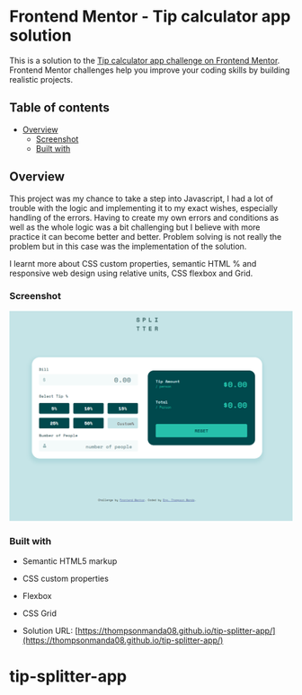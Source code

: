 # Frontend Mentor - Tip calculator app solution

This is a solution to the [Tip calculator app challenge on Frontend Mentor](https://www.frontendmentor.io/challenges/tip-calculator-app-ugJNGbJUX). Frontend Mentor challenges help you improve your coding skills by building realistic projects.

## Table of contents

- [Overview](#overview)
  - [Screenshot](#screenshot)
  - [Built with](#built-with)

## Overview

This project was my chance to take a step into Javascript, I had a lot of trouble with the logic and implementing it to my exact wishes, especially handling of the errors. Having to create my own errors and conditions as well as the whole logic was a bit challenging but I believe with more practice it can become better and better. Problem solving is not really the problem but in this case was the implementation of the solution.

I learnt more about CSS custom properties, semantic HTML % and responsive web design using relative units, CSS flexbox and Grid.

### Screenshot

![Desktop Screens Solution](solution-screenshots/desktop-screens.png)

### Built with

- Semantic HTML5 markup
- CSS custom properties
- Flexbox
- CSS Grid

- Solution URL: [https://thompsonmanda08.github.io/tip-splitter-app/](https://thompsonmanda08.github.io/tip-splitter-app/)

# tip-splitter-app

